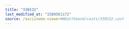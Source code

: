 ```yaml
---
title: "330532"
last_modified_at: "1589561172"
source: /asciinema-viewer#NOattheend/casts/330532.cast
---
```

